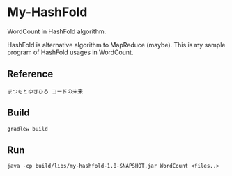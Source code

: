 # My-HashFold

WordCount in HashFold algorithm.

HashFold is alternative algorithm to MapReduce (maybe). This is my sample program of HashFold usages in WordCount.

## Reference

`まつもとゆきひろ コードの未来`

## Build

```
gradlew build
```

## Run

```
java -cp build/libs/my-hashfold-1.0-SNAPSHOT.jar WordCount <files..>
```
